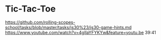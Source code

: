 # Tic-Tac-Toe
https://github.com/rolling-scopes-school/tasks/blob/master/tasks/js30%23/js30-game-hints.md
https://www.youtube.com/watch?v=4gIlaYFYKYw&feature=youtu.be 39:41
